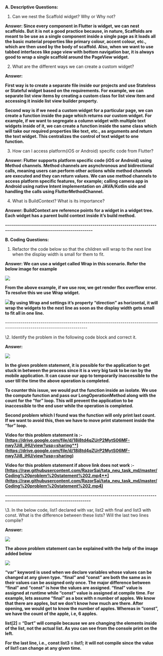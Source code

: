 ﻿**A. Descriptive Questions:**

1. Can we nest the Scaffold widget? Why or Why not?

**Answer: Since every component in Flutter is widget, we can nest scaffolds. But it is not a good practice because, in nature, Scaffolds are meant to be use as a single component inside a single page as it loads all the basic material properties like primary colour, accent colour, etc., which are then used by the body of scaffold. Also, when we want to use tabbed interfaces like page view with bottom navigation bar, it is always good to wrap a single scaffold around the PageView widget.**




2. What are the different ways we can create a custom widget?

**Answer:**

**First way is to create a separate file inside our projects and use Stateless or Stateful widget based on the requirements. For example, we can separate list view items by creating a custom class for list view item and accessing it inside list view builder property.**

**Second way is if we need a custom widget for a particular page, we can create a function inside the page which returns our custom widget. For example, if we want to segregate a column widget with multiple text widgets inside of it, we can create a function inside the same class which will take our required properties like text, etc., as arguments and return the text widget. This centralizes the control of text widget to one function.**




3. How can I access platform(iOS or Android) specific code from Flutter?

**Answer: Flutter supports platform specific code (iOS or Android) using Method channels. Method channels are asynchronous and bidirectional calls, meaning users can perform other actions while method channels are executed and they can return values.  We can use method channels to access platform specific features, for example; calling camera app in Android using native Intent implementation on JAVA/Kotlin side and handling the calls using FlutterMethodChannel.**





4. What is BuildContext? What is its importance?

**Answer: BuildContext are reference points for a widget in a widget tree. Each widget has a parent build context inside it’s build method.**



**------------------------------------------------------------------------------------------------------------------------**






**B. Coding Questions:**

1. Refactor the code below so that the children will wrap to the next line when the display width is small for them to fit.

**Answer: We can use a widget called Wrap in this scenario. Refer the below image for example**

![](https://raw.githubusercontent.com/RazorSai/tata_neu_task_md/master/Aspose.Words.9c708d88-17dd-4f7d-bf21-f728aa266deb.001.png)

**From the above example, if we use row, we get render flex overflow error. To resolve this we use Wrap widget.**


![](https://raw.githubusercontent.com/RazorSai/tata_neu_task_md/master/Aspose.Words.9c708d88-17dd-4f7d-bf21-f728aa266deb.002.png)**By using Wrap and settings it’s property “direction” as horizontal, it will wrap the widgets to the next line as soon as the display width gets small to fit all in one line.**

\------------------------------------------------------------------------------------------------------------------------

\2. Identify the problem in the following code block and correct it.

**Answer:**

![](https://raw.githubusercontent.com/RazorSai/tata_neu_task_md/master/Aspose.Words.9c708d88-17dd-4f7d-bf21-f728aa266deb.003.png)











**In the given problem statement, it is possible for the application to get stuck in between the process since it is a very big task to be ran by the mobile application. It can cause our app to temporarily inaccessible to the user till the time the above operation is completed.**

**To counter this issue, we would put the function inside an isolate. We use the compute function and pass our LongOperationMethod along with the count for the “for” loop. This will prevent the application to be inaccessible to the end user while the operation is completed.**

**Second problem which I found was the function will only print last count. If we want to avoid this, then we have to move print statement inside the “for” loop.**

**Video for this problem statement is :- [https://drive.google.com/file/d/18i8td4qZUrP2MytS06MF-nwy7Ji8_iHU/view?usp=sharing**](https://drive.google.com/file/d/18i8td4qZUrP2MytS06MF-nwy7Ji8_iHU/view?usp=sharing)**

**Video for this problem statement if above link does not work :- [https://raw.githubusercontent.com/RazorSai/tata_neu_task_md/master/Coding%20problem%20statement%202.mp4**](https://raw.githubusercontent.com/RazorSai/tata_neu_task_md/master/Coding%20problem%20statement%202.mp4)**


**-----------------------------------------------------------------------------------------------------------------------**

\3. In the below code, list1 declared with var, list2 with final and list3 with const. What is the difference between these lists? Will the last two lines compile?

**Answer:**

![](https://raw.githubusercontent.com/RazorSai/tata_neu_task_md/master/Aspose.Words.9c708d88-17dd-4f7d-bf21-f728aa266deb.004.png)










**The above problem statement can be explained with the help of the image added below**






![](https://raw.githubusercontent.com/RazorSai/tata_neu_task_md/master/Aspose.Words.9c708d88-17dd-4f7d-bf21-f728aa266deb.005.png)

**“var” keyword is used when we declare variables whose values can be changed at any given type. “final” and “const” are both the same as in their values can be assigned only once. The major difference between “final” and “const” is how the values are assigned. “final” value is assigned at runtime while “const” value is assigned at compile time. For example, lets assume “final” as a box with n number of apples. We know that there are apples, but we don’t know how much are there. After opening, we would get to know the number of apples. Whereas in “const”, we have the count of the apple, i.e, 6 apples.**


**list[2] = “Dart” will compile because we are changing the elements inside of the list, not the actual list. As you can see from the console print on the left.**

**For the last line, i.e., const list3 = list1; it will not compile since the value of list1 can change at any given time.**
